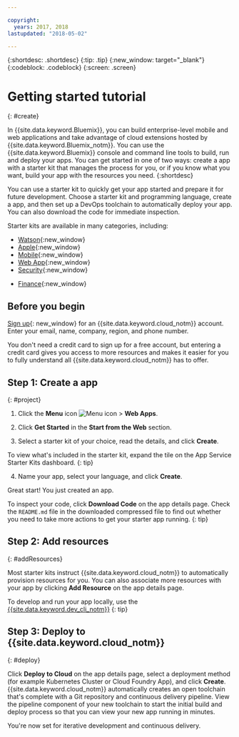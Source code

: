 ```yaml
---

copyright:
  years: 2017, 2018
lastupdated: "2018-05-02"

---
```


{:shortdesc: .shortdesc}
{:tip: .tip}
{:new_window: target="_blank"}
{:codeblock: .codeblock}
{:screen: .screen}

# Getting started tutorial
{: #create}

In {{site.data.keyword.Bluemix}}, you can build enterprise-level mobile and web applications and take advantage of cloud extensions hosted by {{site.data.keyword.Bluemix_notm}}. You can use the {{site.data.keyword.Bluemix}} console and command line tools to build, run and deploy your apps. You can get started in one of two ways: create a app with a starter kit that manages the process for you, or if you know what you want, build your app with the resources you need.
{:shortdesc}

You can use a starter kit to quickly get your app started and prepare it for future development. Choose a starter kit and programming language, create a app, and then set up a DevOps toolchain to automatically deploy your app. You can also download the code for immediate inspection.

Starter kits are available in many categories, including:

* [Watson](https://console.bluemix.net/developer/watson){:new_window}
* [Apple](https://console.bluemix.net/developer/appledevelopment){:new_window}
* [Mobile](https://console.bluemix.net/developer/mobile){:new_window}
* [Web App](https://console.bluemix.net/developer/appservice){:new_window}
* [Security](https://console.bluemix.net/developer/security){:new_window}
<!--* [Watson Data Platform developer console](https://console.bluemix.net/developer/dataplatform)-->
* [Finance](https://console.bluemix.net/developer/finance){:new_window}

## Before you begin

[Sign up](https://console.bluemix.net){: new_window} for an {{site.data.keyword.cloud_notm}} account. Enter your email, name, company, region, and phone number.

You don't need a credit card to sign up for a free account, but entering a credit card gives you access to more resources and makes it easier for you to fully understand all {{site.data.keyword.cloud_notm}} has to offer.

## Step 1: Create a app
{: #project}

1. Click the **Menu** icon ![Menu icon](../icons/icon_hamburger.svg) > **Web Apps**.

2. Click **Get Started** in the **Start from the Web** section.

3. Select a starter kit of your choice, read the details, and click **Create**.

  To view what's included in the starter kit, expand the tile on the App Service Starter Kits dashboard.
  {: tip}

4. Name your app, select your language, and click **Create**.

Great start! You just created an app.

To inspect your code, click **Download Code** on the app details page. Check the `README.md` file in the downloaded compressed file to find out whether you need to take more actions to get your starter app running.
{: tip}

## Step 2: Add resources
{: #addResources}

Most starter kits instruct {{site.data.keyword.cloud_notm}} to automatically provision resources for you. You can also associate more resources with your app by clicking **Add Resource** on the app details page.

To develop and run your app locally, use the [{{site.data.keyword.dev_cli_notm}}](../cli/idt/index.html)
{: tip}

## Step 3: Deploy to {{site.data.keyword.cloud_notm}}
{: #deploy}

Click **Deploy to Cloud** on the app details page, select a deployment method (for example Kubernetes Cluster or Cloud Foundry App), and click **Create**. {{site.data.keyword.cloud_notm}} automatically creates an open toolchain that's complete with a Git repository and continuous delivery pipeline. View the pipeline component of your new toolchain to start the initial build and deploy process so that you can view your new app running in minutes.

You're now set for iterative development and continuous delivery.
